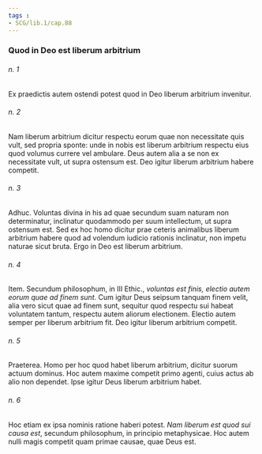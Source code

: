 ```yaml
---
tags : 
- SCG/lib.1/cap.88
---
```


### Quod in Deo est liberum arbitrium

###### n. 1
Ex praedictis autem ostendi potest quod in Deo liberum arbitrium invenitur.

###### n. 2
Nam liberum arbitrium dicitur respectu eorum quae non necessitate quis vult, sed propria sponte: unde in nobis est liberum arbitrium respectu eius quod volumus currere vel ambulare. Deus autem alia a se non ex necessitate vult, ut supra ostensum est. Deo igitur liberum arbitrium habere competit.

###### n. 3
Adhuc. Voluntas divina in his ad quae secundum suam naturam non determinatur, inclinatur quodammodo per suum intellectum, ut supra ostensum est. Sed ex hoc homo dicitur prae ceteris animalibus liberum arbitrium habere quod ad volendum iudicio rationis inclinatur, non impetu naturae sicut bruta. Ergo in Deo est liberum arbitrium.

###### n. 4
Item. Secundum philosophum, in III Ethic., *voluntas est finis, electio autem eorum quae ad finem sunt*. Cum igitur Deus seipsum tanquam finem velit, alia vero sicut quae ad finem sunt, sequitur quod respectu sui habeat voluntatem tantum, respectu autem aliorum electionem. Electio autem semper per liberum arbitrium fit. Deo igitur liberum arbitrium competit.

###### n. 5
Praeterea. Homo per hoc quod habet liberum arbitrium, dicitur suorum actuum dominus. Hoc autem maxime competit primo agenti, cuius actus ab alio non dependet. Ipse igitur Deus liberum arbitrium habet.

###### n. 6
Hoc etiam ex ipsa nominis ratione haberi potest. *Nam liberum est quod sui causa est*, secundum philosophum, in principio metaphysicae. Hoc autem nulli magis competit quam primae causae, quae Deus est.

